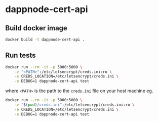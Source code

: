 # dappnode-cert-api

## Build docker image

```bash
docker build -t dappnode-cert-api .
```

## Run tests

```bash
docker run --rm -it -p 5000:5000 \
    -v "<PATH>":/etc/letsencrypt/creds.ini:ro \
    -e CREDS_LOCATION=/etc/letsencrypt/creds.ini \
    -e DEBUG=1 dappnode-cert-api test
```

where `<PATH>` is the path to the `creds.ini` file on your host machine eg.

```bash
docker run --rm -it -p 5000:5000 \
    -v "$(pwd)/creds.ini":/etc/letsencrypt/creds.ini:ro \
    -e CREDS_LOCATION=/etc/letsencrypt/creds.ini \
    -e DEBUG=1 dappnode-cert-api test
```
